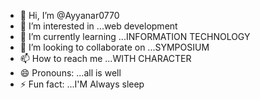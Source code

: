 - 👋 Hi, I’m @Ayyanar0770
- 👀 I’m interested in ...web development
- 🌱 I’m currently learning ...INFORMATION TECHNOLOGY
- 💞️ I’m looking to collaborate on ...SYMPOSIUM
- 📫 How to reach me ...WITH CHARACTER
- 😄 Pronouns: ...all is well
- ⚡ Fun fact: ...I'M Always sleep

<!---
Ayyanar0770/Ayyanar0770 is a ✨ special ✨ repository because its `README.md` (this file) appears on your GitHub profile.
You can click the Preview link to take a look at your changes.
--->
